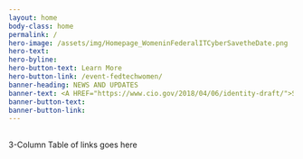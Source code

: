 ```yaml
---
layout: home
body-class: home
permalink: /
hero-image: /assets/img/Homepage_WomeninFederalITCyberSavetheDate.png
hero-text: 
hero-byline: 
hero-button-text: Learn More
hero-button-link: /event-fedtechwomen/
banner-heading: NEWS AND UPDATES
banner-text: <A HREF="https://www.cio.gov/2018/04/06/identity-draft/">Strengthening the Cybersecurity of Federal Agencies through Improved Identity, Credential, and Access Management (ICAM) <br><A HREF="https://www.cio.gov/2018/03/15/innovation-sandbox-launch/">Innovation Sandbox Pilot Launch</A>
banner-button-text: 
banner-button-link: 
---
```

## 
3-Column Table of links goes here

